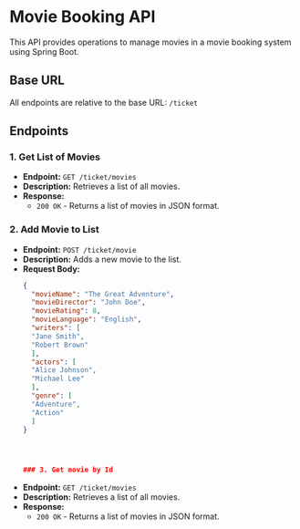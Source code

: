 # Movie Booking API

This API provides operations to manage movies in a movie booking system using Spring Boot.

## Base URL

All endpoints are relative to the base URL: `/ticket`

## Endpoints

### 1. Get List of Movies

- **Endpoint:** `GET /ticket/movies`
- **Description:** Retrieves a list of all movies.
- **Response:**
  - `200 OK` - Returns a list of movies in JSON format.
  
### 2. Add Movie to List

- **Endpoint:** `POST /ticket/movie`
- **Description:** Adds a new movie to the list.
- **Request Body:**
  ```json
  {
    "movieName": "The Great Adventure",
    "movieDirector": "John Doe",
    "movieRating": 8,
    "movieLanguage": "English",
    "writers": [
    "Jane Smith",
    "Robert Brown"
    ],
    "actors": [
    "Alice Johnson",
    "Michael Lee"
    ],
    "genre": [
    "Adventure",
    "Action"
    ]
  }




  ### 3. Get movie by Id

- **Endpoint:** `GET /ticket/movies`
- **Description:** Retrieves a list of all movies.
- **Response:**
  - `200 OK` - Returns a list of movies in JSON format.
